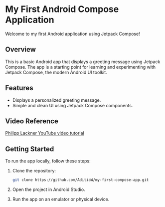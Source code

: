 # My First Android Compose Application

Welcome to my first Android application using Jetpack Compose!

## Overview

This is a basic Android app that displays a greeting message using Jetpack Compose. The app is a starting point for learning and experimenting with Jetpack Compose, the modern Android UI toolkit.

## Features

- Displays a personalized greeting message.
- Simple and clean UI using Jetpack Compose components.

## Video Reference

[Philipp Lackner YouTube video tutorial](https://youtu.be/cDabx3SjuOY?si=spRpKRnJ_LWu4yyp)

## Getting Started

To run the app locally, follow these steps:

1. Clone the repository:
   ```bash
   git clone https://github.com/AditiaW/my-first-compose-app.git
   ```

2. Open the project in Android Studio.

3. Run the app on an emulator or physical device.